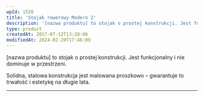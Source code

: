 ```yaml
---
wpId: 1520
title: 'Stojak rowerowy Modern 2'
description: '[nazwa produktu] to stojak o prostej konstrukcji. Jest funkcjonalny i nie dominuje w przestrzeni. Solidna, stalowa konstrukcja jest malowana proszkowo – gwarantuje to trwałość i estetykę na długie lata.'
type: product
createdAt: 2017-07-12T13:28:06
modifiedAt: 2024-02-29T17:46:09
---
```



\[nazwa produktu\] to stojak o prostej konstrukcji. Jest funkcjonalny i nie dominuje w przestrzeni.

Solidna, stalowa konstrukcja jest malowana proszkowo – gwarantuje to trwałość i estetykę na długie lata.

* * *